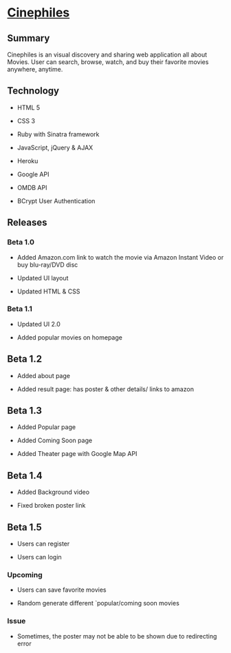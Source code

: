 # [Cinephiles](https://cinephiles.herokuapp.com/)

## Summary

Cinephiles is an visual discovery and sharing web application all about Movies. User can search, browse, watch, and buy their favorite movies anywhere, anytime.

## Technology

* HTML 5

* CSS 3

* Ruby with Sinatra framework

* JavaScript, jQuery & AJAX

* Heroku

* Google API

* OMDB API

* BCrypt User Authentication

## Releases

### Beta 1.0

* Added Amazon.com link to watch the movie via Amazon Instant Video or buy blu-ray/DVD disc

* Updated UI layout

* Updated HTML & CSS

### Beta 1.1

* Updated UI 2.0

* Added popular movies on homepage

## Beta 1.2

* Added about page

* Added result page: has poster & other details/ links to amazon

## Beta 1.3

* Added Popular page

* Added Coming Soon page

* Added Theater page with Google Map API

## Beta 1.4

* Added Background video

* Fixed broken poster link

## Beta 1.5

* Users can register

* Users can login

### Upcoming

* Users can save favorite movies

* Random generate different `popular/coming soon movies

### Issue

* Sometimes, the poster may not be able to be shown due to redirecting error


